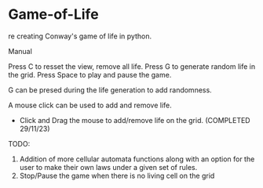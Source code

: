 # Game-of-Life

re creating Conway's game of life in python.

Manual

Press C to resset the view, remove all life.
Press G to generate random life in the grid.
Press Space to play and pause the game.

G can be presed during the life generation to add randomness.

A mouse click can be used to add and remove life.

- Click and Drag the mouse to add/remove life on the grid. (COMPLETED 29/11/23)

TODO:
1. Addition of more cellular automata functions along with an option for the user to make their own laws under a given set of rules.
2. Stop/Pause the game when there is no living cell on the grid
